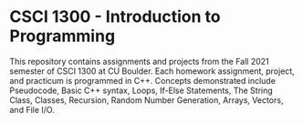 # CSCI 1300 - Introduction to Programming
This repository contains assignments and projects from the Fall 2021 semester of CSCI 1300 at CU Boulder. Each homework assignment, project, and practicum is
programmed in C++. Concepts demonstrated include Pseudocode, Basic C++ syntax, Loops, If-Else Statements, The String Class, Classes, Recursion, Random Number Generation,
Arrays, Vectors, and File I/O.
